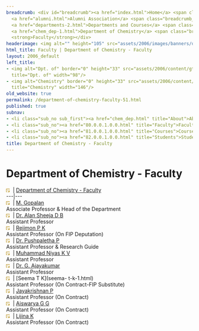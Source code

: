 ```yaml
---
breadcrumb: <div id="breadcrumb"><a href="index.html">Home</a> <span class="breadcrumb_spacer">&gt;</span>
  <a href="alumni.html">Alumni Association</a> <span class="breadcrumb_spacer">&gt;</span>
  <a href="departments-2.html">Departments and Courses</a> <span class="breadcrumb_spacer">&gt;</span>
  <a href="chem_dep-1.html">Department of Chemistry</a> <span class="breadcrumb_spacer">&gt;</span>
  <strong>Faculty</strong></div>
headerimage: <img alt="" height="105" src="assets/2006/images/banners/departments.jpg" width="472"/>
html_title: Faculty | Department of Chemistry - Faculty
layout: 2006_default
left_title:
- <img alt="Dpt. of" border="0" height="33" src="assets/2006/content/gt/fcb6421c7c62628408190d4ca84029e5.png"
  title="Dpt. of" width="98"/>
- <img alt="Chemistry" border="0" height="33" src="assets/2006/content/gt/7ed40be81a597d79acdb7f2e7ac6bfb9.png"
  title="Chemistry" width="146"/>
old_website: true
permalink: /department-of-chemistry-faculty-51.html
published: true
subnav:
- <li class="sub_no sub_first"><a href="chem_dep.html" title="About">About</a></li>
- <li class="sub_no"><a href="80.0.0.1.0.0.html" title="Faculty">Faculty</a></li>
- <li class="sub_no"><a href="81.0.0.1.0.0.html" title="Courses">Courses</a></li>
- <li class="sub_no"><a href="82.0.0.1.0.0.html" title="Students">Students</a></li>
title: Department of Chemistry - Faculty
---
```


# Department of Chemistry - Faculty

![](assets/2006/img/article/intlink_1.gif)![](assets/2006/img/leer.gif) | [Department of Chemistry -
Faculty](department-of-chemistry-faculty-51.html)  
---|---  
![](assets/2006/img/article/intlink_1.gif)![](assets/2006/img/leer.gif) | [M.
Gopalan](mgopalan-1.html)  
Associate Professor & Head of the Department  
![](assets/2006/img/article/intlink_1.gif)![](assets/2006/img/leer.gif) | [Dr. Alan Sheeja D
B](alansheejadb-1.html)  
Assistant Professor  
![](assets/2006/img/article/intlink_1.gif)![](assets/2006/img/leer.gif) | [Rejimon P
K](rejimonpk-1.html)  
Assistant Professor (On FIP Deputation)  
![](assets/2006/img/article/intlink_1.gif)![](assets/2006/img/leer.gif) | [Dr. Pushpaletha
P](pushpalethap-1.html)  
Assistant Professor & Research Guide  
![](assets/2006/img/article/intlink_1.gif)![](assets/2006/img/leer.gif) | [Muhammad Niyas K
V](niyaskv-1.html)  
Assistant Professor  
![](assets/2006/img/article/intlink_1.gif)![](assets/2006/img/leer.gif) | [Dr. G.
Ajayakumar](ajayang-1.html)  
Assistant Professor  
![](assets/2006/img/article/intlink_1.gif)![](assets/2006/img/leer.gif) | [Seema T K](seema-
t-k-1.html)  
Assistant Professor (On Contract-FIP Substitute)  
![](assets/2006/img/article/intlink_1.gif)![](assets/2006/img/leer.gif) | [Jayakrishnan
P](jayakrishnan-p-1.html)  
Assistant Professor (On Contract)  
![](assets/2006/img/article/intlink_1.gif)![](assets/2006/img/leer.gif) | [Aiswarya G
G](aiswarya-g-1.html)  
Assistant Professor (On Contract)  
![](assets/2006/img/article/intlink_1.gif)![](assets/2006/img/leer.gif) | [Lijina K](lijina-k-1.html)  
Assistant Professor (On Contract)